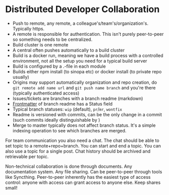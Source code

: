 # Distributed Developer Collaboration

 * Push to remote, any remote, a colleague's/team's/organization's. Typically https.
 * A remote is responsible for authentication. This isn't purely peer-to-peer so something needs to be centralized.
 * Build cluster is one remote
 * A central often pushes automatically to a build cluster
 * Build is a docker run, meaning we have a build process with a controlled environment, not all the setup you need for a typical build server
 * Build is configured by a .-file in each module
 * Builds either npm install (to sinopa etc) or docker install (to private repo usually)
 * Origins may support automatically organization and repo creation, do `git remote add name url` and `git push name branch` and you're there (typically authenticated access)
 * Issues/tickets are branches with a branch readme (markdown)
 * [Frontmatter](http://jekyllrb.com/docs/frontmatter/) of branch readme has a Status field
 * Typical branch statuses: `wip` (default), `pr`/`mr`, `wontfix`
 * Readme is versioned with commits, can be the only change in a commit (such commits ideally distinguishable by )
 * Merge to master typically does not affect branch status. It's a simple indexing operation to see which branches are merged.

For team communication you also need a chat. The chat should be able to set topic to a remote+repo+branch. You can start and end a topic. You can also use a topic for a single post. Chat history should be archived and retrievable per topic.

Non-technical collaboration is done through documents. Any documentation system. Any file sharing. Can be peer-to-peer through tools like Syncthing. Peer-to-peer inherently has the easiest type of access control: anyone with access can grant access to anyone else. Keep shares small!
